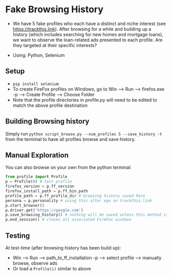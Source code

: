 # Fake Browsing History

- We have 5 fake profiles who each have a distinct and niche interest (see https://trackthis.link). After browsing for a while and building up a history (which includes searching for new homes and mortgage loans), we want to observe the loan-related ads presented to each profile. Are they targeted at their specific interests? 

- Using: Python, Selenium

## Setup
- `pip install selenium`
- To create FireFox profiles on Windows, go to Win --> Run --> firefox.exe -p --> Create Profile --> Choose Folder
- Note that the profile directories in profile.py will need to be edited to match the above profile destination

## Building Browsing history
Simply run `python script_browse.py --num_profiles 5 --save_history -t` from the terminal to have all profiles browse and save history.

## Manual Exploration
You can also browse on your own from the python terminal:
```python
from profile import Profile
p = Profile(0) # test profile
firefox_version = p.ff_version
firefox_install_path = p.ff_bin_path
profile_path = p.ff_profile_dir # browsing history saved here
persona = p.personality # using this alter ego on trackthis.link
p.start_browser()
p.driver.get('https://google.com')
p.save_browsing_history() # nothing will be saved unless this method is called
p.end_session() # closes all associated FireFox windows
```

## Testing
At test-time (after browsing history has been build up):
- Win --> Run --> path\_to\_ff\_installation -p --> select profile --> manually browse, observe ads
- Or load a `Profile(i)` similar to above
